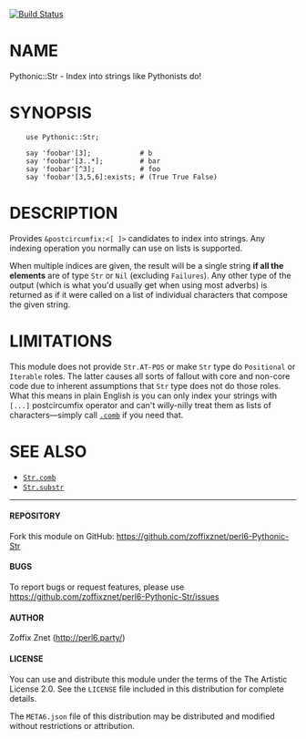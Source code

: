 [![Build Status](https://travis-ci.org/zoffixznet/perl6-Pythonic-Str.svg)](https://travis-ci.org/zoffixznet/perl6-Pythonic-Str)

# NAME

Pythonic::Str - Index into strings like Pythonists do!

# SYNOPSIS

```perl6
    use Pythonic::Str;

    say 'foobar'[3];            # b
    say 'foobar'[3..*];         # bar
    say 'foobar'[^3];           # foo
    say 'foobar'[3,5,6]:exists; # (True True False)
```

# DESCRIPTION

Provides `&postcircumfix:<[ ]>` candidates to index into strings. Any
indexing operation you normally can use on lists is supported.

When multiple indices are given, the result will be a single string
**if all the elements** are of type `Str` or `Nil` (excluding `Failures`).
Any other type of the output (which is what you'd usually get when using most
adverbs) is returned as if it were called on a list
of individual characters that compose the given string.

# LIMITATIONS

This module does not provide `Str.AT-POS` or make `Str` type do `Positional`
or `Iterable` roles. The latter causes all sorts of fallout with core and
non-core code due to inherent assumptions that `Str` type does not do
those roles. What this means in plain English is you can only index your
strings with `[...]` postcircumfix operator and can't willy-nilly treat
them as lists of characters—simply call
[`.comb`](https://docs.perl6.org/routine/comb) if you need that.

# SEE ALSO

- [`Str.comb`](https://docs.perl6.org/routine/comb)
- [`Str.substr`](https://docs.perl6.org/routine/substr)

----

#### REPOSITORY

Fork this module on GitHub:
https://github.com/zoffixznet/perl6-Pythonic-Str

#### BUGS

To report bugs or request features, please use
https://github.com/zoffixznet/perl6-Pythonic-Str/issues

#### AUTHOR

Zoffix Znet (http://perl6.party/)

#### LICENSE

You can use and distribute this module under the terms of the
The Artistic License 2.0. See the `LICENSE` file included in this
distribution for complete details.

The `META6.json` file of this distribution may be distributed and modified
without restrictions or attribution.
